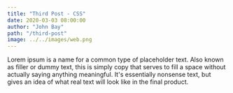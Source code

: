 ```yaml
---
title: "Third Post - CSS"
date: 2020-03-03 08:00:00
author: "John Bay"
path: "/third-post"
image: ../../images/web.png
---
```


Lorem ipsum is a name for a common type of placeholder text. Also known as filler or dummy text, this is simply copy that serves to fill a space without actually saying anything meaningful. It's essentially nonsense text, but gives an idea of what real text will look like in the final product.

